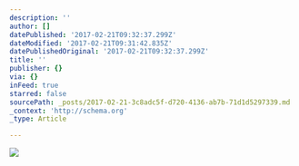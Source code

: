 ```yaml
---
description: ''
author: []
datePublished: '2017-02-21T09:32:37.299Z'
dateModified: '2017-02-21T09:31:42.835Z'
datePublishedOriginal: '2017-02-21T09:32:37.299Z'
title: ''
publisher: {}
via: {}
inFeed: true
starred: false
sourcePath: _posts/2017-02-21-3c8adc5f-d720-4136-ab7b-71d1d5297339.md
_context: 'http://schema.org'
_type: Article

---
```

![](https://the-grid-user-content.s3-us-west-2.amazonaws.com/10053b75-e41f-4457-bb78-c371b1be5a46.jpg)